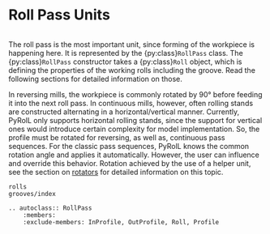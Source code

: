 # Roll Pass Units

```{py:currentmodule} pyroll.core
```

The roll pass is the most important unit, since forming of the workpiece is happening here.
It is represented by the {py:class}`RollPass` class.
The {py:class}`RollPass` constructor takes a {py:class}`Roll` object, which is defining the properties of the working rolls including the groove.
Read the following sections for detailed information on those.

In reversing mills, the workpiece is commonly rotated by 90° before feeding it into the next roll pass.
In continuous mills, however, often rolling stands are constructed alternating in a horizontal/vertical manner.
Currently, PyRolL only supports horizontal rolling stands, since the support for vertical ones would introduce certain complexity for model implementation.
So, the profile must be rotated for reversing, as well as, continuous pass sequences.
For the classic pass sequences, PyRolL knows the common rotation angle and applies it automatically.
However, the user can influence and override this behavior.
Rotation achieved by the use of a helper unit, see the section on [rotators](../rotator.md) for detailed information on this topic.

```{toctree}
rolls
grooves/index
```

```{eval-rst} 
.. autoclass:: RollPass
    :members:
    :exclude-members: InProfile, OutProfile, Roll, Profile
```





